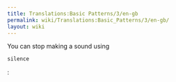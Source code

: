 ```yaml
---
title: Translations:Basic Patterns/3/en-gb
permalink: wiki/Translations:Basic_Patterns/3/en-gb/
layout: wiki
---
```


You can stop making a sound using

``` Haskell
silence
```

:
